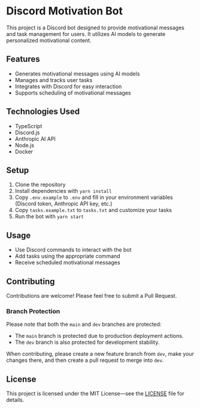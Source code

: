 # Discord Motivation Bot

This project is a Discord bot designed to provide motivational messages and task management for users. It utilizes AI models to generate personalized motivational content.

## Features

- Generates motivational messages using AI models
- Manages and tracks user tasks
- Integrates with Discord for easy interaction
- Supports scheduling of motivational messages

## Technologies Used

- TypeScript
- Discord.js
- Anthropic AI API
- Node.js
- Docker

## Setup

1. Clone the repository
2. Install dependencies with `yarn install`
3. Copy `.env.example` to `.env` and fill in your environment variables (Discord token, Anthropic API key, etc.)
4. Copy `tasks.example.txt` to `tasks.txt` and customize your tasks
5. Run the bot with `yarn start`

## Usage

- Use Discord commands to interact with the bot
- Add tasks using the appropriate command
- Receive scheduled motivational messages

## Contributing

Contributions are welcome! Please feel free to submit a Pull Request.

### Branch Protection

Please note that both the `main` and `dev` branches are protected:

- The `main` branch is protected due to production deployment actions.
- The `dev` branch is also protected for development stability.

When contributing, please create a new feature branch from `dev`, make your changes there, and then create a pull request to merge into `dev`.

## License

This project is licensed under the MIT License—see the [LICENSE](LICENSE) file for details.
